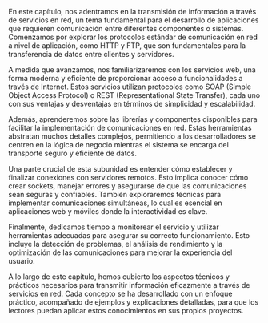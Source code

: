 En este capítulo, nos adentramos en la transmisión de información a través de servicios en red, un tema fundamental para el desarrollo de aplicaciones que requieren comunicación entre diferentes componentes o sistemas. Comenzamos por explorar los protocolos estándar de comunicación en red a nivel de aplicación, como HTTP y FTP, que son fundamentales para la transferencia de datos entre clientes y servidores.

A medida que avanzamos, nos familiarizaremos con los servicios web, una forma moderna y eficiente de proporcionar acceso a funcionalidades a través de Internet. Estos servicios utilizan protocolos como SOAP (Simple Object Access Protocol) o REST (Representational State Transfer), cada uno con sus ventajas y desventajas en términos de simplicidad y escalabilidad.

Además, aprenderemos sobre las librerías y componentes disponibles para facilitar la implementación de comunicaciones en red. Estas herramientas abstratan muchos detalles complejos, permitiendo a los desarrolladores se centren en la lógica de negocio mientras el sistema se encarga del transporte seguro y eficiente de datos.

Una parte crucial de esta subunidad es entender cómo establecer y finalizar conexiones con servidores remotos. Esto implica conocer cómo crear sockets, manejar errores y asegurarse de que las comunicaciones sean seguras y confiables. También exploraremos técnicas para implementar comunicaciones simultáneas, lo cual es esencial en aplicaciones web y móviles donde la interactividad es clave.

Finalmente, dedicamos tiempo a monitorear el servicio y utilizar herramientas adecuadas para asegurar su correcto funcionamiento. Esto incluye la detección de problemas, el análisis de rendimiento y la optimización de las comunicaciones para mejorar la experiencia del usuario.

A lo largo de este capítulo, hemos cubierto los aspectos técnicos y prácticos necesarios para transmitir información eficazmente a través de servicios en red. Cada concepto se ha desarrollado con un enfoque práctico, acompañado de ejemplos y explicaciones detalladas, para que los lectores puedan aplicar estos conocimientos en sus propios proyectos.
